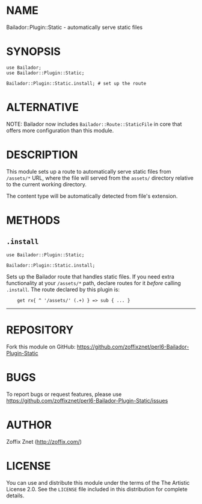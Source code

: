# NAME

Bailador::Plugin::Static - automatically serve static files

# SYNOPSIS

```perl6
use Bailador;
use Bailador::Plugin::Static;

Bailador::Plugin::Static.install; # set up the route

```

# ALTERNATIVE

NOTE: Bailador now includes `Bailador::Route::StaticFile` in core that offers
more configuration than this module.

# DESCRIPTION

This module sets up a route to automatically serve static
files from `/assets/*` URL, where the file will served
from the `assets/` directory relative to the current
working directory.

The content type will be automatically detected from
file's extension.

# METHODS

## `.install`

```perl6
use Bailador::Plugin::Static;

Bailador::Plugin::Static.install;
```

Sets up the Bailador route that handles static files. If you need extra
functionality at your `/assets/*` path, declare routes for it *before* calling
`.install`. The route declared by this plugin is:

```perl6
    get rx{ ^ '/assets/' (.+) } => sub { ... }
```

----

# REPOSITORY

Fork this module on GitHub:
https://github.com/zoffixznet/perl6-Bailador-Plugin-Static

# BUGS

To report bugs or request features, please use
https://github.com/zoffixznet/perl6-Bailador-Plugin-Static/issues

# AUTHOR

Zoffix Znet (http://zoffix.com/)

# LICENSE

You can use and distribute this module under the terms of the
The Artistic License 2.0. See the `LICENSE` file included in this
distribution for complete details.
